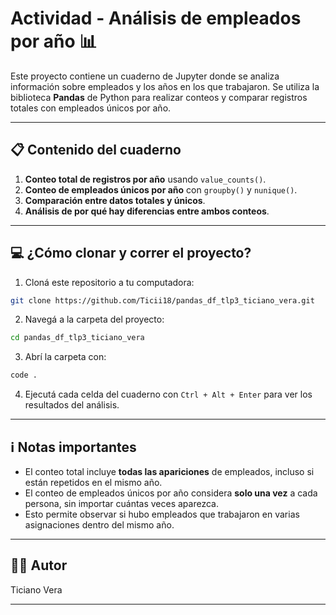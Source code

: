 
# Actividad - Análisis de empleados por año 📊

Este proyecto contiene un cuaderno de Jupyter donde se analiza información sobre empleados y los años en los que trabajaron. Se utiliza la biblioteca **Pandas** de Python para realizar conteos y comparar registros totales con empleados únicos por año.

---

## 📋 Contenido del cuaderno

1. **Conteo total de registros por año** usando `value_counts()`.
2. **Conteo de empleados únicos por año** con `groupby()` y `nunique()`.
3. **Comparación entre datos totales y únicos**.
4. **Análisis de por qué hay diferencias entre ambos conteos**.

---

## 💻 ¿Cómo clonar y correr el proyecto?

1. Cloná este repositorio a tu computadora:

```bash
git clone https://github.com/Ticii18/pandas_df_tlp3_ticiano_vera.git
```

2. Navegá a la carpeta del proyecto:

```bash
cd pandas_df_tlp3_ticiano_vera
```

3. Abrí la carpeta con:

```bash
code .
```

4. Ejecutá cada celda del cuaderno con `Ctrl + Alt + Enter` para ver los resultados del análisis.

---

## ℹ️ Notas importantes

- El conteo total incluye **todas las apariciones** de empleados, incluso si están repetidos en el mismo año.
- El conteo de empleados únicos por año considera **solo una vez** a cada persona, sin importar cuántas veces aparezca.
- Esto permite observar si hubo empleados que trabajaron en varias asignaciones dentro del mismo año.

---


## 🧑‍💻 Autor

Ticiano Vera

---
